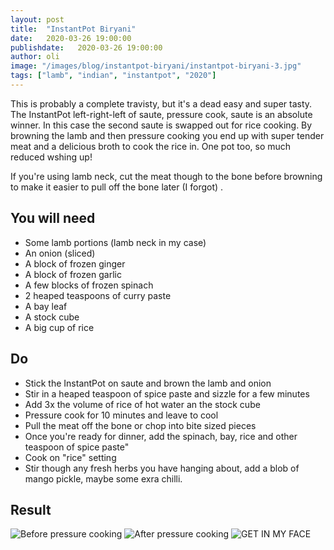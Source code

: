 ```yaml
---
layout: post
title:  "InstantPot Biryani"
date:   2020-03-26 19:00:00
publishdate:   2020-03-26 19:00:00
author: oli
image: "/images/blog/instantpot-biryani/instantpot-biryani-3.jpg"
tags: ["lamb", "indian", "instantpot", "2020"]
---
```


This is probably a complete travisty, but it's a dead easy and super tasty.  The InstantPot left-right-left of saute, pressure cook, saute is an absolute winner. In this case the second saute is swapped out for rice cooking.  By browning the lamb and then pressure cooking you end up with super tender meat and a delicious broth to cook the rice in.   One pot too, so much reduced wshing up!

If you're using lamb neck, cut the meat though to the bone before browning to make it easier to pull off the bone later (I forgot) .


## You will need

* Some lamb portions (lamb neck in my case)
* An onion (sliced)
* A block of frozen ginger
* A block of frozen garlic
* A few blocks of frozen spinach
* 2 heaped teaspoons of curry paste
* A bay leaf
* A stock cube
* A big cup of rice


## Do

* Stick the InstantPot on saute and brown the lamb and onion
* Stir in a heaped teaspoon of spice paste and sizzle for a few minutes
* Add 3x the volume of rice of hot water an the stock cube
* Pressure cook for 10 minutes and leave to cool
* Pull the meat off the bone or chop into bite sized pieces
* Once you're ready for dinner, add the spinach, bay, rice and other teaspoon of spice paste" 
* Cook on "rice" setting
* Stir though any fresh herbs you have hanging about, add a blob of mango pickle, maybe some exra chilli.


## Result

![Before pressure cooking](/images/blog/instantpot-biryani/instantpot-biryani-1.jpg)
![After pressure cooking](/images/blog/instantpot-biryani/instantpot-biryani-2.jpg)
![GET IN MY FACE](/images/blog/instantpot-biryani/instantpot-biryani-3.jpg)
